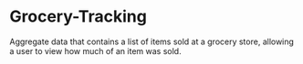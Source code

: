 # Grocery-Tracking
Aggregate data that contains a list of items sold at a grocery store, allowing a user to view how much of an item was sold.
